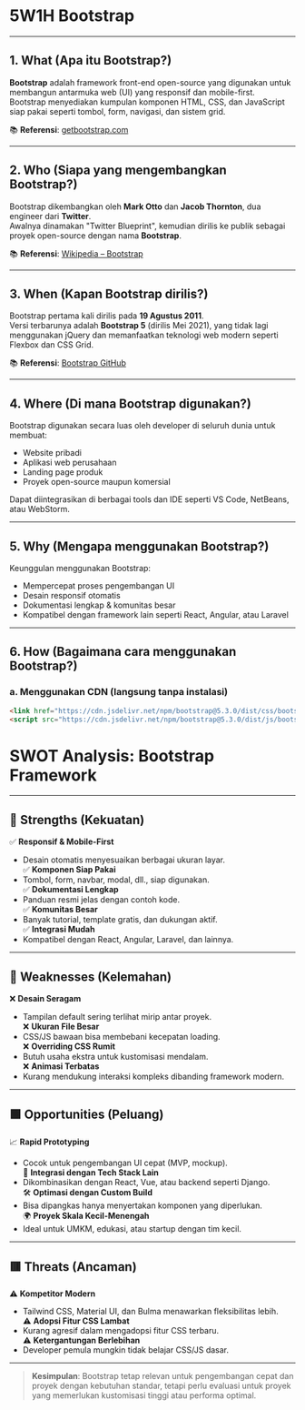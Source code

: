 # 5W1H Bootstrap

---

## 1. What (Apa itu Bootstrap?)
**Bootstrap** adalah framework front-end open-source yang digunakan untuk membangun antarmuka web (UI) yang responsif dan mobile-first.  
Bootstrap menyediakan kumpulan komponen HTML, CSS, dan JavaScript siap pakai seperti tombol, form, navigasi, dan sistem grid.

📚 **Referensi**: [getbootstrap.com](https://getbootstrap.com/)

---

## 2. Who (Siapa yang mengembangkan Bootstrap?)
Bootstrap dikembangkan oleh **Mark Otto** dan **Jacob Thornton**, dua engineer dari **Twitter**.  
Awalnya dinamakan "Twitter Blueprint", kemudian dirilis ke publik sebagai proyek open-source dengan nama **Bootstrap**.

📚 **Referensi**: [Wikipedia – Bootstrap](https://en.wikipedia.org/wiki/Bootstrap_(front-end_framework))

---

## 3. When (Kapan Bootstrap dirilis?)
Bootstrap pertama kali dirilis pada **19 Agustus 2011**.  
Versi terbarunya adalah **Bootstrap 5** (dirilis Mei 2021), yang tidak lagi menggunakan jQuery dan memanfaatkan teknologi web modern seperti Flexbox dan CSS Grid.

📚 **Referensi**: [Bootstrap GitHub](https://github.com/twbs/bootstrap)

---

## 4. Where (Di mana Bootstrap digunakan?)
Bootstrap digunakan secara luas oleh developer di seluruh dunia untuk membuat:
- Website pribadi
- Aplikasi web perusahaan
- Landing page produk
- Proyek open-source maupun komersial

Dapat diintegrasikan di berbagai tools dan IDE seperti VS Code, NetBeans, atau WebStorm.

---

## 5. Why (Mengapa menggunakan Bootstrap?)
Keunggulan menggunakan Bootstrap:
- Mempercepat proses pengembangan UI
- Desain responsif otomatis
- Dokumentasi lengkap & komunitas besar
- Kompatibel dengan framework lain seperti React, Angular, atau Laravel

---

## 6. How (Bagaimana cara menggunakan Bootstrap?)
### a. Menggunakan CDN (langsung tanpa instalasi)
```html
<link href="https://cdn.jsdelivr.net/npm/bootstrap@5.3.0/dist/css/bootstrap.min.css" rel="stylesheet">
<script src="https://cdn.jsdelivr.net/npm/bootstrap@5.3.0/dist/js/bootstrap.bundle.min.js"></script>
```
# SWOT Analysis: Bootstrap Framework

---

## 🔷 **Strengths (Kekuatan)**
✅ **Responsif & Mobile-First**  
   - Desain otomatis menyesuaikan berbagai ukuran layar.  
✅ **Komponen Siap Pakai**  
   - Tombol, form, navbar, modal, dll., siap digunakan.  
✅ **Dokumentasi Lengkap**  
   - Panduan resmi jelas dengan contoh kode.  
✅ **Komunitas Besar**  
   - Banyak tutorial, template gratis, dan dukungan aktif.  
✅ **Integrasi Mudah**  
   - Kompatibel dengan React, Angular, Laravel, dan lainnya.  

---

## 🔶 **Weaknesses (Kelemahan)**
❌ **Desain Seragam**  
   - Tampilan default sering terlihat mirip antar proyek.  
❌ **Ukuran File Besar**  
   - CSS/JS bawaan bisa membebani kecepatan loading.  
❌ **Overriding CSS Rumit**  
   - Butuh usaha ekstra untuk kustomisasi mendalam.  
❌ **Animasi Terbatas**  
   - Kurang mendukung interaksi kompleks dibanding framework modern.  

---

## 🟩 **Opportunities (Peluang)**
📈 **Rapid Prototyping**  
   - Cocok untuk pengembangan UI cepat (MVP, mockup).  
🧩 **Integrasi dengan Tech Stack Lain**  
   - Dikombinasikan dengan React, Vue, atau backend seperti Django.  
🛠️ **Optimasi dengan Custom Build**  
   - Bisa dipangkas hanya menyertakan komponen yang diperlukan.  
🌍 **Proyek Skala Kecil-Menengah**  
   - Ideal untuk UMKM, edukasi, atau startup dengan tim kecil.  

---

## 🟥 **Threats (Ancaman)**
⚠️ **Kompetitor Modern**  
   - Tailwind CSS, Material UI, dan Bulma menawarkan fleksibilitas lebih.  
⚠️ **Adopsi Fitur CSS Lambat**  
   - Kurang agresif dalam mengadopsi fitur CSS terbaru.  
⚠️ **Ketergantungan Berlebihan**  
   - Developer pemula mungkin tidak belajar CSS/JS dasar.  

---

> **Kesimpulan**: Bootstrap tetap relevan untuk pengembangan cepat dan proyek dengan kebutuhan standar, tetapi perlu evaluasi untuk proyek yang memerlukan kustomisasi tinggi atau performa optimal.